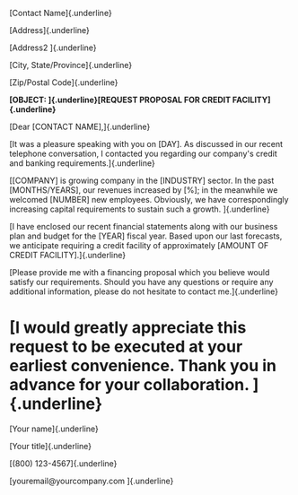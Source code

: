 [Contact Name]{.underline}

[Address]{.underline}

[Address2 ]{.underline}

[City, State/Province]{.underline}

[Zip/Postal Code]{.underline}

**[OBJECT: ]{.underline}[REQUEST PROPOSAL FOR CREDIT
FACILITY]{.underline}**

[Dear \[CONTACT NAME\],]{.underline}

[It was a pleasure speaking with you on \[DAY\]. As discussed in our
recent telephone conversation, I contacted you regarding our company\'s
credit and banking requirements.]{.underline}

[\[COMPANY\] is growing company in the \[INDUSTRY\] sector. In the past
\[MONTHS/YEARS\], our revenues increased by \[%\]; in the meanwhile we
welcomed \[NUMBER\] new employees. Obviously, we have correspondingly
increasing capital requirements to sustain such a growth. ]{.underline}

[I have enclosed our recent financial statements along with our business
plan and budget for the \[YEAR\] fiscal year. Based upon our last
forecasts, we anticipate requiring a credit facility of approximately
\[AMOUNT OF CREDIT FACILITY\].]{.underline}

[Please provide me with a financing proposal which you believe would
satisfy our requirements. Should you have any questions or require any
additional information, please do not hesitate to contact
me.]{.underline}

# [I would greatly appreciate this request to be executed at your earliest convenience. Thank you in advance for your collaboration. ]{.underline}

[Your name]{.underline}

[Your title]{.underline}

[(800) 123-4567]{.underline}

[youremail\@yourcompany.com ]{.underline}
